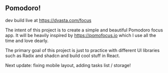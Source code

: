 ## Pomodoro!

dev build live at https://dvasta.com/focus

The intent of this project is to create a simple and beautiful Pomodoro focus app. It will be heavily inspired by https://pomofocus.io which I use all the time and love dearly.

The primary goal of this project is just to practice with different UI libraries such as Radix and shadcn and build cool stuff in React.

Next update: fixing mobile layout, adding tasks list / storage!
